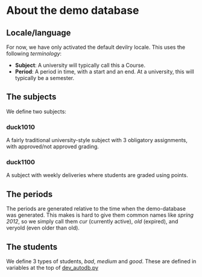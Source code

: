 # About the demo database

## Locale/language
For now, we have only activated the default devilry locale. This uses the following _terminology_:

- **Subject**: A university will typically call this a Course.
- **Period**: A period in time, with a start and an end. At a university, this will typically be a semester.


## The subjects
We define two subjects:

### duck1010
A fairly traditional university-style subject with 3 obligatory assignments,
with approved/not approved grading.

### duck1100
A subject with weekly deliveries where students are graded using points.


## The periods
The periods are generated relative to the time when the demo-database was
generated. This makes is hard to give them common names like _spring 2012_, so
we simply call them _cur_ (currently active), _old_ (expired), and veryold (even older
than old).


## The students
We define 3 types of students, _bad_, _medium_ and _good_. These are defined in
variables at the top of [dev_autodb.py](dev_autodb.py)
